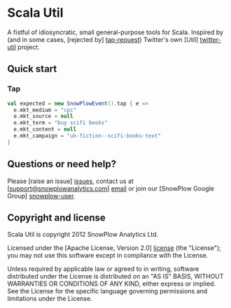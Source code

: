 # Scala Util

A fistful of idiosyncratic, small general-purpose tools for Scala. Inspired by (and in some cases, [rejected by] [tap-request]) Twitter's own [Util] [twitter-util] project.

## Quick start

### Tap

```scala
val expected = new SnowPlowEvent().tap { e =>
  e.mkt_medium = "cpc"
  e.mkt_source = null
  e.mkt_term = "buy scifi books"
  e.mkt_content = null
  e.mkt_campaign = "uk-fiction--scifi-books-text"
}
```

## Questions or need help?

Please [raise an issue] [issues], contact us at [support@snowplowanalytics.com] [email] or join our [SnowPlow Google Group] [snowplow-user].

## Copyright and license

Scala Util is copyright 2012 SnowPlow Analytics Ltd.

Licensed under the [Apache License, Version 2.0] [license] (the "License");
you may not use this software except in compliance with the License.

Unless required by applicable law or agreed to in writing, software
distributed under the License is distributed on an "AS IS" BASIS,
WITHOUT WARRANTIES OR CONDITIONS OF ANY KIND, either express or implied.
See the License for the specific language governing permissions and
limitations under the License.

[tap-request]: https://github.com/twitter/util/pull/38
[twitter-util]: https://github.com/twitter/util
[issues]: https://github.com/snowplow/scala-util/issues
[email]: mailto:support@snowplowanalytics.com
[license]: http://www.apache.org/licenses/LICENSE-2.0
[snowplow-user]: https://groups.google.com/d/forum/snowplow-user